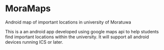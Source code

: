 # MoraMaps
Android map of important locations in university of Moratuwa

This is a an android app developed using google maps api to help students find important locations within the university. It will support all android devices running ICS or later.
